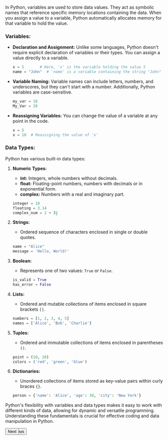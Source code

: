 In Python, variables are used to store data values. They act as symbolic names that reference specific memory locations containing the data. When you assign a value to a variable, Python automatically allocates memory for that variable to hold the value.

### Variables:

- **Declaration and Assignment:** Unlike some languages, Python doesn't require explicit declaration of variables or their types. You can assign a value directly to a variable.

    ```python
    x = 5       # Here, 'x' is the variable holding the value 5
    name = "John"  # 'name' is a variable containing the string "John"
    ```

- **Variable Naming:** Variable names can include letters, numbers, and underscores, but they can't start with a number. Additionally, Python variables are case-sensitive.

    ```python
    my_var = 10
    My_Var = 20
    ```

- **Reassigning Variables:** You can change the value of a variable at any point in the code.

    ```python
    x = 5
    x = 10  # Reassigning the value of 'x'
    ```

### Data Types:

Python has various built-in data types:

1. **Numeric Types:**
    - **int:** Integers, whole numbers without decimals.
    - **float:** Floating-point numbers, numbers with decimals or in exponential form.
    - **complex:** Numbers with a real and imaginary part.

    ```python
    integer = 10
    floating = 3.14
    complex_num = 2 + 3j
    ```

2. **Strings:**
    - Ordered sequence of characters enclosed in single or double quotes.

    ```python
    name = "Alice"
    message = 'Hello, World!'
    ```

3. **Boolean:**
    - Represents one of two values: `True` or `False`.

    ```python
    is_valid = True
    has_error = False
    ```

4. **Lists:**
    - Ordered and mutable collections of items enclosed in square brackets `[]`.

    ```python
    numbers = [1, 2, 3, 4, 5]
    names = ['Alice', 'Bob', 'Charlie']
    ```

5. **Tuples:**
    - Ordered and immutable collections of items enclosed in parentheses `()`.

    ```python
    point = (10, 20)
    colors = ('red', 'green', 'blue')
    ```

6. **Dictionaries:**
    - Unordered collections of items stored as key-value pairs within curly braces `{}`.

    ```python
    person = {'name': 'Alice', 'age': 30, 'city': 'New York'}
    ```

Python's flexibility with variables and data types makes it easy to work with different kinds of data, allowing for dynamic and versatile programming. Understanding these fundamentals is crucial for effective coding and data manipulation in Python.

<div align="left" style="position: absolute;"><a href="basic_syntax.md"><button>Previous</button></a></div>
<div align="right" style="position: absolute;"><a href="operators.md"><button>Next</button></a></div>
